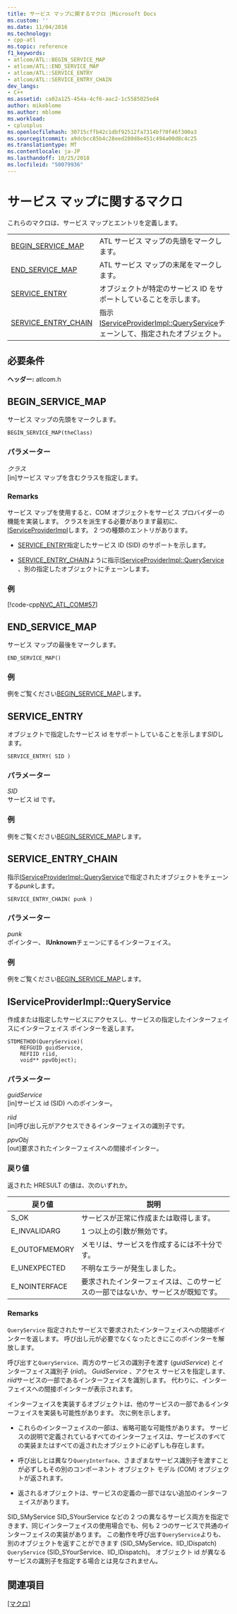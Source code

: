 ```yaml
---
title: サービス マップに関するマクロ |Microsoft Docs
ms.custom: ''
ms.date: 11/04/2016
ms.technology:
- cpp-atl
ms.topic: reference
f1_keywords:
- atlcom/ATL::BEGIN_SERVICE_MAP
- atlcom/ATL::END_SERVICE_MAP
- atlcom/ATL::SERVICE_ENTRY
- atlcom/ATL::SERVICE_ENTRY_CHAIN
dev_langs:
- C++
ms.assetid: ca02a125-454a-4cf6-aac2-1c5585025ed4
author: mikeblome
ms.author: mblome
ms.workload:
- cplusplus
ms.openlocfilehash: 30715cffb42c1dbf92512fa7314bf70f46f300a3
ms.sourcegitcommit: a9dcbcc85b4c28eed280d8e451c494a00d8c4c25
ms.translationtype: MT
ms.contentlocale: ja-JP
ms.lasthandoff: 10/25/2018
ms.locfileid: "50079936"
---
```

# <a name="service-map-macros"></a>サービス マップに関するマクロ

これらのマクロは、サービス マップとエントリを定義します。

|||
|-|-|
|[BEGIN_SERVICE_MAP](#begin_service_map)|ATL サービス マップの先頭をマークします。|
|[END_SERVICE_MAP](#end_service_map)|ATL サービス マップの末尾をマークします。|
|[SERVICE_ENTRY](#service_entry)|オブジェクトが特定のサービス ID をサポートしていることを示します。|
|[SERVICE_ENTRY_CHAIN](#service_entry_chain)|指示[IServiceProviderImpl::QueryService](#queryservice)チェーンして、指定されたオブジェクト。|

## <a name="requirements"></a>必要条件

**ヘッダー:** atlcom.h

##  <a name="begin_service_map"></a>  BEGIN_SERVICE_MAP

サービス マップの先頭をマークします。

```
BEGIN_SERVICE_MAP(theClass)
```

### <a name="parameters"></a>パラメーター

*クラス*<br/>
[in]サービス マップを含むクラスを指定します。

### <a name="remarks"></a>Remarks

サービス マップを使用すると、COM オブジェクトをサービス プロバイダーの機能を実装します。 クラスを派生する必要があります最初に、 [IServiceProviderImpl](../../atl/reference/iserviceproviderimpl-class.md)します。 2 つの種類のエントリがあります。

- [SERVICE_ENTRY](#service_entry)指定したサービス ID (SID) のサポートを示します。

- [SERVICE_ENTRY_CHAIN](#service_entry_chain)ように指示[IServiceProviderImpl::QueryService](#queryservice) 、別の指定したオブジェクトにチェーンします。

### <a name="example"></a>例

[!code-cpp[NVC_ATL_COM#57](../../atl/codesnippet/cpp/service-map-macros_1.h)]

##  <a name="end_service_map"></a>  END_SERVICE_MAP

サービス マップの最後をマークします。

```
END_SERVICE_MAP()
```

### <a name="example"></a>例

例をご覧ください[BEGIN_SERVICE_MAP](#begin_service_map)します。

##  <a name="service_entry"></a>  SERVICE_ENTRY

オブジェクトで指定したサービス id をサポートしていることを示します*SID*します。

```
SERVICE_ENTRY( SID )
```

### <a name="parameters"></a>パラメーター

*SID*<br/>
サービス id です。

### <a name="example"></a>例

例をご覧ください[BEGIN_SERVICE_MAP](#begin_service_map)します。

##  <a name="service_entry_chain"></a>  SERVICE_ENTRY_CHAIN

指示[IServiceProviderImpl::QueryService](#queryservice)で指定されたオブジェクトをチェーンする*punk*します。

```
SERVICE_ENTRY_CHAIN( punk )
```

### <a name="parameters"></a>パラメーター

*punk*<br/>
ポインター、 **IUnknown**チェーンにするインターフェイス。

### <a name="example"></a>例

例をご覧ください[BEGIN_SERVICE_MAP](#begin_service_map)します。

##  <a name="queryservice"></a>  IServiceProviderImpl::QueryService

作成または指定したサービスにアクセスし、サービスの指定したインターフェイスにインターフェイス ポインターを返します。

```
STDMETHOD(QueryService)(
    REFGUID guidService,
    REFIID riid,
    void** ppvObject);
```

### <a name="parameters"></a>パラメーター

*guidService*<br/>
[in]サービス id (SID) へのポインター。

*riid*<br/>
[in]呼び出し元がアクセスできるインターフェイスの識別子です。

*ppvObj*<br/>
[out]要求されたインターフェイスへの間接ポインター。

### <a name="return-value"></a>戻り値

返された HRESULT の値は、次のいずれか。

|戻り値|説明|
|------------------|-------------|
|S_OK|サービスが正常に作成または取得します。|
|E_INVALIDARG|1 つ以上の引数が無効です。|
|E_OUTOFMEMORY|メモリは、サービスを作成するには不十分です。|
|E_UNEXPECTED|不明なエラーが発生しました。|
|E_NOINTERFACE|要求されたインターフェイスは、このサービスの一部ではないか、サービスが既知です。|

### <a name="remarks"></a>Remarks

`QueryService` 指定されたサービスで要求されたインターフェイスへの間接ポインターを返します。 呼び出し元が必要でなくなったときにこのポインターを解放します。

呼び出すと`QueryService`、両方のサービスの識別子を渡す (*guidService*) とインターフェイス識別子 (*riid*)。 *GuidService* 、アクセス サービスを指定します、 *riid*サービスの一部であるインターフェイスを識別します。 代わりに、インターフェイスへの間接ポインターが表示されます。

インターフェイスを実装するオブジェクトは、他のサービスの一部であるインターフェイスを実装も可能性があります。 次に例を示します。

- これらのインターフェイスの一部は、省略可能な可能性があります。 サービスの説明で定義されているすべてのインターフェイスは、サービスのすべての実装またはすべての返されたオブジェクトに必ずしも存在します。

- 呼び出しとは異なり`QueryInterface`、さまざまなサービス識別子を渡すことが必ずしもその別のコンポーネント オブジェクト モデル (COM) オブジェクトが返されます。

- 返されるオブジェクトは、サービスの定義の一部ではない追加のインターフェイスがあります。

SID_SMyService SID_SYourService などの 2 つの異なるサービス両方を指定できます、同じインターフェイスの使用場合でも、何も 2 つのサービスで共通のインターフェイスの実装があります。 この動作を呼び出す`QueryService`よりも、別のオブジェクトを返すことができます (SID_SMyService、IID_IDispatch) `QueryService` (SID_SYourService、IID_IDispatch)。 オブジェクト id が異なるサービスの識別子を指定する場合とは見なされません。

## <a name="see-also"></a>関連項目

[[マクロ]](../../atl/reference/atl-macros.md)
